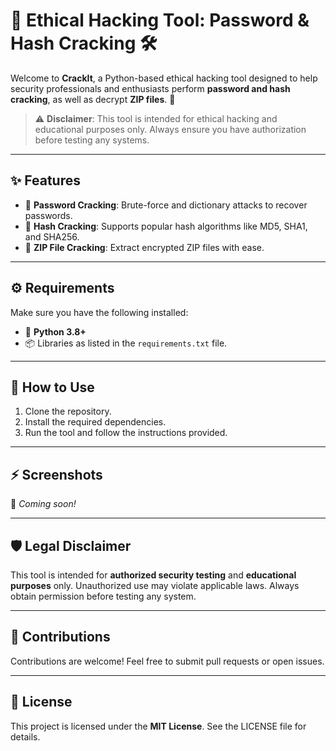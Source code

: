 # 🔐 Ethical Hacking Tool: Password & Hash Cracking 🛠️

Welcome to **CrackIt**, a Python-based ethical hacking tool designed to help security professionals and enthusiasts perform **password and hash cracking**, as well as decrypt **ZIP files**. 🚀  

> ⚠️ **Disclaimer**: This tool is intended for ethical hacking and educational purposes only. Always ensure you have authorization before testing any systems.

---

## ✨ Features  
- 🔑 **Password Cracking**: Brute-force and dictionary attacks to recover passwords.  
- 🔐 **Hash Cracking**: Supports popular hash algorithms like MD5, SHA1, and SHA256.  
- 📂 **ZIP File Cracking**: Extract encrypted ZIP files with ease.  

---

## ⚙️ Requirements  
Make sure you have the following installed:  
- 🐍 **Python 3.8+**  
- 📦 Libraries as listed in the `requirements.txt` file.  

---

## 🚀 How to Use  
1. Clone the repository.  
2. Install the required dependencies.  
3. Run the tool and follow the instructions provided.

---

## ⚡ Screenshots  
📸 _Coming soon!_  

---

## 🛡️ Legal Disclaimer  
This tool is intended for **authorized security testing** and **educational purposes** only. Unauthorized use may violate applicable laws. Always obtain permission before testing any system.

---

## 🤝 Contributions  
Contributions are welcome! Feel free to submit pull requests or open issues.  

---

## 📄 License  
This project is licensed under the **MIT License**. See the LICENSE file for details.  
